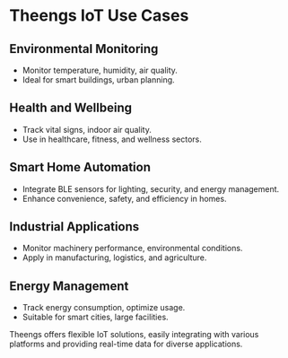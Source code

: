 # Theengs IoT Use Cases

## Environmental Monitoring
- Monitor temperature, humidity, air quality.
- Ideal for smart buildings, urban planning.

## Health and Wellbeing
- Track vital signs, indoor air quality.
- Use in healthcare, fitness, and wellness sectors.

## Smart Home Automation
- Integrate BLE sensors for lighting, security, and energy management.
- Enhance convenience, safety, and efficiency in homes.

## Industrial Applications
- Monitor machinery performance, environmental conditions.
- Apply in manufacturing, logistics, and agriculture.

## Energy Management
- Track energy consumption, optimize usage.
- Suitable for smart cities, large facilities.

Theengs offers flexible IoT solutions, easily integrating with various platforms and providing real-time data for diverse applications.
